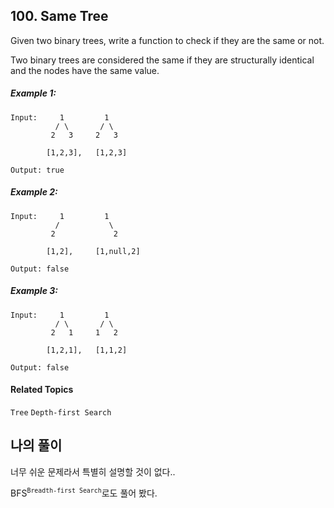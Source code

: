 ## 100. Same Tree

Given two binary trees, write a function to check if they are the same or not.

Two binary trees are considered the same if they are structurally identical and the nodes have the same value.

##### Example 1:

```
Input:     1         1
          / \       / \
         2   3     2   3

        [1,2,3],   [1,2,3]

Output: true
```

##### Example 2:

```
Input:     1         1
          /           \
         2             2

        [1,2],     [1,null,2]

Output: false
```

##### Example 3:

```
Input:     1         1
          / \       / \
         2   1     1   2

        [1,2,1],   [1,1,2]

Output: false
```

#### Related Topics

`Tree` `Depth-first Search`

## 나의 풀이

너무 쉬운 문제라서 특별히 설명할 것이 없다..

BFS<sup>`Breadth-first Search`</sup>로도 풀어 봤다.

